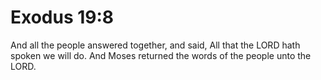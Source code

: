 # Exodus 19:8

And all the people answered together, and said, All that the LORD hath spoken we will do. And Moses returned the words of the people unto the LORD.